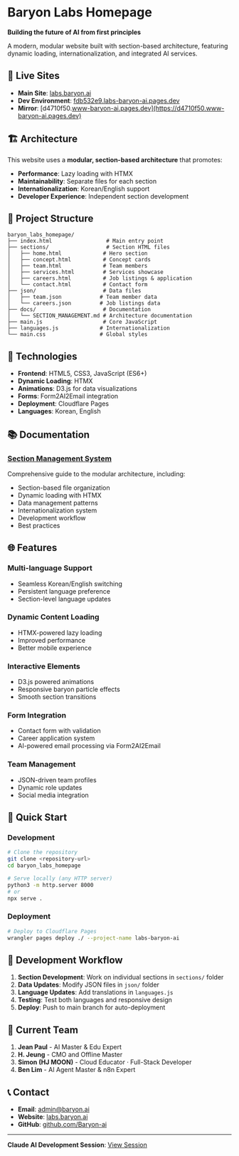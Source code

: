 
# Baryon Labs Homepage

**Building the future of AI from first principles**

A modern, modular website built with section-based architecture, featuring dynamic loading, internationalization, and integrated AI services.

## 🚀 Live Sites

- **Main Site**: [labs.baryon.ai](https://labs.baryon.ai)
- **Dev Environment**: [fdb532e9.labs-baryon-ai.pages.dev](https://fdb532e9.labs-baryon-ai.pages.dev)
- **Mirror**: [d4710f50.www-baryon-ai.pages.dev](https://d4710f50.www-baryon-ai.pages.dev)

## 🏗️ Architecture

This website uses a **modular, section-based architecture** that promotes:
- **Performance**: Lazy loading with HTMX
- **Maintainability**: Separate files for each section
- **Internationalization**: Korean/English support
- **Developer Experience**: Independent section development

## 📁 Project Structure

```
baryon_labs_homepage/
├── index.html                 # Main entry point
├── sections/                  # Section HTML files
│   ├── home.html             # Hero section
│   ├── concept.html          # Concept cards
│   ├── team.html             # Team members
│   ├── services.html         # Services showcase
│   ├── careers.html          # Job listings & application
│   └── contact.html          # Contact form
├── json/                     # Data files
│   ├── team.json            # Team member data
│   └── careers.json         # Job listings data
├── docs/                     # Documentation
│   └── SECTION_MANAGEMENT.md # Architecture documentation
├── main.js                   # Core JavaScript
├── languages.js             # Internationalization
└── main.css                 # Global styles
```

## 🔧 Technologies

- **Frontend**: HTML5, CSS3, JavaScript (ES6+)
- **Dynamic Loading**: HTMX
- **Animations**: D3.js for data visualizations
- **Forms**: Form2AI2Email integration
- **Deployment**: Cloudflare Pages
- **Languages**: Korean, English

## 📚 Documentation

### **[Section Management System](./docs/SECTION_MANAGEMENT.md)**
Comprehensive guide to the modular architecture, including:
- Section-based file organization
- Dynamic loading with HTMX
- Data management patterns
- Internationalization system
- Development workflow
- Best practices

## 🌐 Features

### **Multi-language Support**
- Seamless Korean/English switching
- Persistent language preference
- Section-level language updates

### **Dynamic Content Loading**
- HTMX-powered lazy loading
- Improved performance
- Better mobile experience

### **Interactive Elements**
- D3.js powered animations
- Responsive baryon particle effects
- Smooth section transitions

### **Form Integration**
- Contact form with validation
- Career application system
- AI-powered email processing via Form2AI2Email

### **Team Management**
- JSON-driven team profiles
- Dynamic role updates
- Social media integration

## 🚀 Quick Start

### Development
```bash
# Clone the repository
git clone <repository-url>
cd baryon_labs_homepage

# Serve locally (any HTTP server)
python3 -m http.server 8000
# or
npx serve .
```

### Deployment
```bash
# Deploy to Cloudflare Pages
wrangler pages deploy ./ --project-name labs-baryon-ai
```

## 🔄 Development Workflow

1. **Section Development**: Work on individual sections in `sections/` folder
2. **Data Updates**: Modify JSON files in `json/` folder
3. **Language Updates**: Add translations in `languages.js`
4. **Testing**: Test both languages and responsive design
5. **Deploy**: Push to main branch for auto-deployment

## 🎯 Current Team

1. **Jean Paul** - AI Master & Edu Expert
2. **H. Jeung** - CMO and Offline Master
3. **Simon (HJ MOON)** - Cloud Educator · Full-Stack Developer
4. **Ben Lim** - AI Agent Master & n8n Expert

## 📞 Contact

- **Email**: admin@baryon.ai
- **Website**: [labs.baryon.ai](https://labs.baryon.ai)
- **GitHub**: [github.com/Baryon-ai](https://github.com/Baryon-ai)

---

**Claude AI Development Session**: [View Session](https://claude.ai/chat/c7486276-2a78-4c00-8140-0b3ec7a93a8f)